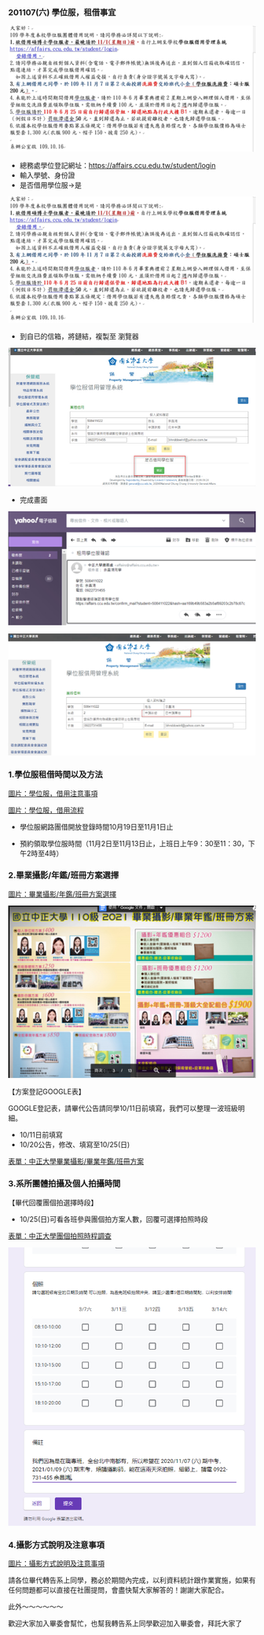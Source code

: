 



### 201107(六) 學位服，租借事宜

![](07.jpg)

- 總務處學位登記網址：https://affairs.ccu.edu.tw/student/login
- 輸入學號、身份證
- 是否借用學位服→是

![](07.jpg)


- 到自已的信箱，將鏈結，複製至 瀏覽器

![](08.jpg)


- 完成畫面

![](09.jpg)

![](10.jpg)



### 1.學位服租借時間以及方法

[圖片：學位服，借用注意事項](01.jpg)

[圖片：學位服，借用流程](02.jpg)

- 學位服網路團借開放登錄時間10月19日至11月1日止

- 預約領取學位服時間（11月2日至11月13日止，上班日上午9：30至11：30，下午2時至4時）

### 2.畢業攝影/年鑑/班冊方案選擇

[圖片：畢業攝影/年鑑/班冊方案選擇](03.jpg)

![價目表](06.jpg)

【方案登記GOOGLE表】

GOOGLE登記表，請畢代公告請同學10/11日前填寫，我們可以整理一波班級明細。

- 10/11日前填寫
- 10/20公告，修改、填寫至10/25(日)

[表單：中正大學畢業攝影/畢業年鑑/班冊方案](https://docs.google.com/forms/d/e/1FAIpQLSd-CQqvR02pxQGADa44s3d9-yvx6zlwhU145_kzZRltkVmOPQ/viewform?fbclid=IwAR3D_uCDaextE7p53TDmOSDYSwSmE4FhL_DC4oLChARO-WBZSxmXPmvrhvg)

### 3.系所團體拍攝及個人拍攝時間

【畢代回覆團個拍選擇時段】

- 10/25(日)可看各班參與團個拍方案人數，回覆可選擇拍照時段

[表單：中正大學團個拍照時程調查](https://docs.google.com/forms/d/e/1FAIpQLSfojvltLrt6qKiFANPc3Kxp3ZE_kS-z19hLt9tJknT_j-as5g/viewform?fbclid=IwAR2lkb5hX9Mx3H2br4KtBt1funsxLsL-YYlLGlz4mIixly8ASGYyPUOr_jg)

![有寫了](05.jpg)

### 4.攝影方式說明及注意事項

[圖片：攝影方式說明及注意事項](04.jpg)


請各位畢代轉告系上同學，務必於期間內完成，以利資料統計跟作業實施，如果有任何問題都可以直接在社團提問，會盡快幫大家解答的！謝謝大家配合。

此外～～～～～～

歡迎大家加入畢委會幫忙，也幫我轉告系上同學歡迎加入畢委會，拜託大家了